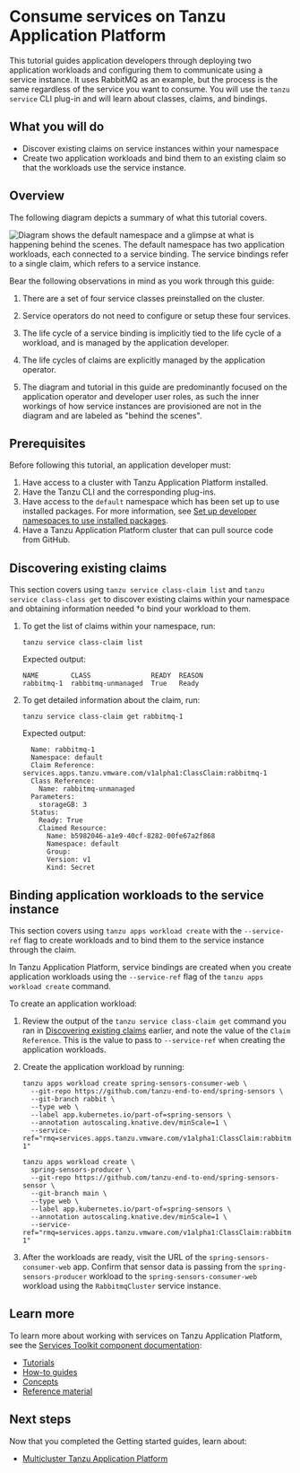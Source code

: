 # Consume services on Tanzu Application Platform

This tutorial guides application developers through deploying two application workloads and configuring
them to communicate using a service instance.
It uses RabbitMQ as an example, but the process is the same regardless of the service you want to consume.
You will use the `tanzu service` CLI plug-in and will learn about classes, claims, and bindings.

## <a id="you-will"></a>What you will do

- Discover existing claims on service instances within your namespace
- Create two application workloads and bind them to an existing claim so that
the workloads use the service instance.

## <a id="overview"></a>Overview

The following diagram depicts a summary of what this tutorial covers.

![Diagram shows the default namespace and a glimpse at what is happening behind the scenes.
The default namespace has two application workloads, each connected to a service binding.
The service bindings refer to a single claim, which refers to a service instance.](../images/getting-started-stk-1.png)

Bear the following observations in mind as you work through this guide:

1. There are a set of four service classes preinstalled on the cluster.

1. Service operators do not need to configure or setup these four services.

1. The life cycle of a service binding is implicitly tied to the life cycle of a workload,
   and is managed by the application developer.

1. The life cycles of claims are explicitly managed by the application operator.

1. The diagram and tutorial in this guide are predominantly focused on the application operator and
   developer user roles, as such the inner workings of how service instances are provisioned are not
   in the diagram and are labeled as "behind the scenes".

## <a id="stk-prereqs"></a> Prerequisites

Before following this tutorial, an application developer must:

1. Have access to a cluster with Tanzu Application Platform installed.
1. Have the Tanzu CLI and the corresponding plug-ins.
1. Have access to the `default` namespace which has been set up to use installed packages.
For more information, see [Set up developer namespaces to use installed packages](../set-up-namespaces.md).
1. Have a Tanzu Application Platform cluster that can pull source code from GitHub.

## <a id="stk-discover-claims"></a> Discovering existing claims

This section covers using `tanzu service class-claim list` and `tanzu service class-class get`
to discover existing claims within your namespace and obtaining information needed †o bind your
workload to them.

1. To get the list of claims within your namespace, run:

    ```console
    tanzu service class-claim list
    ```

    Expected output:

    ```console
    NAME        CLASS               READY  REASON
    rabbitmq-1  rabbitmq-unmanaged  True   Ready
    ```

1. To get detailed information about the claim, run:

    ```console
    tanzu service class-claim get rabbitmq-1
    ```

    Expected output:

    ```console
      Name: rabbitmq-1
      Namespace: default
      Claim Reference: services.apps.tanzu.vmware.com/v1alpha1:ClassClaim:rabbitmq-1
      Class Reference:
        Name: rabbitmq-unmanaged
      Parameters:
        storageGB: 3
      Status:
        Ready: True
        Claimed Resource:
          Name: b5982046-a1e9-40cf-8282-00fe67a2f868
          Namespace: default
          Group:
          Version: v1
          Kind: Secret
    ```

## <a id="stk-bind"></a> Binding application workloads to the service instance

This section covers using `tanzu apps workload create` with the `--service-ref` flag to create
workloads and to bind them to the service instance through the claim.

In Tanzu Application Platform, service bindings are created when you create application workloads
using the `--service-ref` flag of the `tanzu apps workload create` command.

To create an application workload:

1. Review the output of the `tanzu service class-claim get` command you ran in
[Discovering existing claims](#stk-discover-claims) earlier, and note the value of the `Claim Reference`.
This is the value to pass to `--service-ref` when creating the application workloads.

1. Create the application workload by running:

    ```console
    tanzu apps workload create spring-sensors-consumer-web \
      --git-repo https://github.com/tanzu-end-to-end/spring-sensors \
      --git-branch rabbit \
      --type web \
      --label app.kubernetes.io/part-of=spring-sensors \
      --annotation autoscaling.knative.dev/minScale=1 \
      --service-ref="rmq=services.apps.tanzu.vmware.com/v1alpha1:ClassClaim:rabbitmq-1"

    tanzu apps workload create \
      spring-sensors-producer \
      --git-repo https://github.com/tanzu-end-to-end/spring-sensors-sensor \
      --git-branch main \
      --type web \
      --label app.kubernetes.io/part-of=spring-sensors \
      --annotation autoscaling.knative.dev/minScale=1 \
      --service-ref="rmq=services.apps.tanzu.vmware.com/v1alpha1:ClassClaim:rabbitmq-1"
    ```

1. After the workloads are ready, visit the URL of the `spring-sensors-consumer-web` app.
Confirm that sensor data is passing from the `spring-sensors-producer` workload to
the `spring-sensors-consumer-web` workload using the `RabbitmqCluster` service instance.

## <a id="stk-use-cases"></a> Learn more

To learn more about working with services on Tanzu Application Platform, see the
[Services Toolkit component documentation](../services-toolkit/about.hbs.md):

- [Tutorials](../services-toolkit/tutorials/index.hbs.md)
- [How-to guides](../services-toolkit/how-to-guides/index.hbs.md)
- [Concepts](../services-toolkit/concepts/index.hbs.md)
- [Reference material](../services-toolkit/reference/index.hbs.md)

## Next steps

Now that you completed the Getting started guides, learn about:

- [Multicluster Tanzu Application Platform](../multicluster/about.md)
